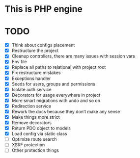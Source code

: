 This is PHP engine
==================

# TODO
- [x] Think about configs placement 
- [x] Restructure the project 
- [x] Cleanup controllers, there are many issues with session vars 
- [x] Env file
- [x] Replace all paths to relational with project root 
- [x] Fix restructure mistakes 
- [x] Exceptions handler
- [x] Seeds for users, groups and permissions
- [x] Isolate auth service
- [x] Decorators for usage everywhere in project
- [x] More smart migrations with undo and so on
- [x] Redirection service
- [x] Rework the docs because they don’t make any sense 
- [x] Make things more strict
- [x] Remove decorators
- [x] Return PDO object to models
- [x] Load config via static class
- [ ] Optimize route search
- [ ] XSRF protection
- [ ] Other protection things